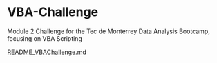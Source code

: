 # VBA-Challenge
Module 2 Challenge for the Tec de Monterrey Data Analysis Bootcamp, focusing on VBA Scripting

[README_VBAChallenge.md](https://github.com/AlejandroChavezA00571497/VBA-Challenge/files/11840040/README_VBAChallenge.md)
